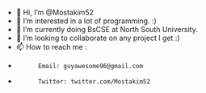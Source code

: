 - 👋 Hi, I’m @Mostakim52
- 👀 I’m interested in a lot of programming. :)
- 🌱 I’m currently doing BsCSE at North South University.
- 💞️ I’m looking to collaborate on any project I get :)
- 📫 How to reach me :
-           Email: guyawesome96@gmail.com
-           Twitter: twitter.com/Mostakim52

<!---
Mostakim52/Mostakim52 is a ✨ special ✨ repository because its `README.md` (this file) appears on your GitHub profile.
You can click the Preview link to take a look at your changes.
--->
